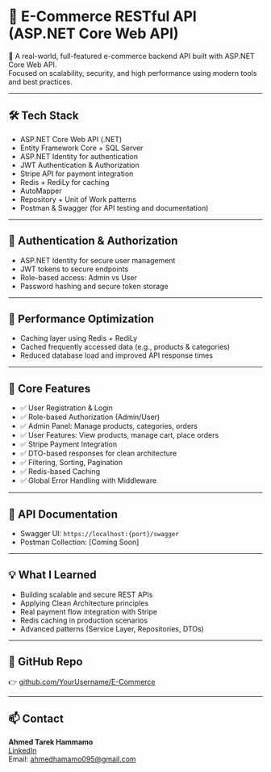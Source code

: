 # 🛒 E-Commerce RESTful API (ASP.NET Core Web API)

🚀 A real-world, full-featured e-commerce backend API built with ASP.NET Core Web API.  
Focused on scalability, security, and high performance using modern tools and best practices.

---

## 🛠 Tech Stack
- ASP.NET Core Web API (.NET)
- Entity Framework Core + SQL Server
- ASP.NET Identity for authentication
- JWT Authentication & Authorization
- Stripe API for payment integration
- Redis + RediLy for caching
- AutoMapper
- Repository + Unit of Work patterns
- Postman & Swagger (for API testing and documentation)

---

## 🔐 Authentication & Authorization
- ASP.NET Identity for secure user management
- JWT tokens to secure endpoints
- Role-based access: Admin vs User
- Password hashing and secure token storage

---

## 🚀 Performance Optimization
- Caching layer using Redis + RediLy
- Cached frequently accessed data (e.g., products & categories)
- Reduced database load and improved API response times

---

## 🧩 Core Features
- ✅ User Registration & Login
- ✅ Role-based Authorization (Admin/User)
- ✅ Admin Panel: Manage products, categories, orders
- ✅ User Features: View products, manage cart, place orders
- ✅ Stripe Payment Integration
- ✅ DTO-based responses for clean architecture
- ✅ Filtering, Sorting, Pagination
- ✅ Redis-based Caching
- ✅ Global Error Handling with Middleware

---

## 📸 API Documentation
- Swagger UI: `https://localhost:{port}/swagger`
- Postman Collection: [Coming Soon]

---

## 💡 What I Learned
- Building scalable and secure REST APIs
- Applying Clean Architecture principles
- Real payment flow integration with Stripe
- Redis caching in production scenarios
- Advanced patterns (Service Layer, Repositories, DTOs)

---

## 📎 GitHub Repo
👉 [github.com/YourUsername/E-Commerce](https://github.com/7amamo/E-Commerse-APIs)

---

## 📫 Contact
**Ahmed Tarek Hammamo**  
[LinkedIn](https://www.linkedin.com/in/ahmed-hamamo-76941b243/)  
Email: ahmedhamamo095@gmail.com
